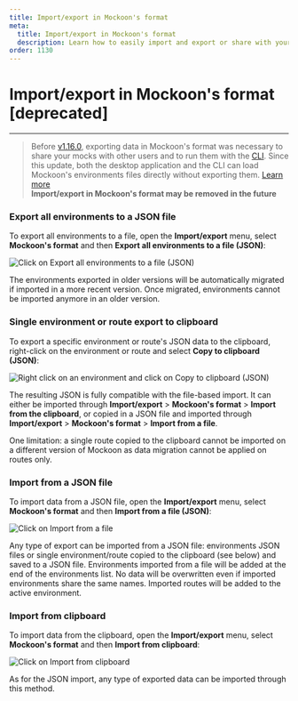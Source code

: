 ```yaml
---
title: Import/export in Mockoon's format
meta:
  title: Import/export in Mockoon's format
  description: Learn how to easily import and export or share with your team your mock API servers and routes using Mockoon own file format
order: 1130
---
```


# Import/export in Mockoon's format [deprecated]

---

> Before [v1.16.0](https://github.com/mockoon/mockoon/releases/tag/v1.16.0), exporting data in Mockoon's format was necessary to share your mocks with other users and to run them with the [CLI](/cli/). Since this update, both the desktop application and the CLI can load Mockoon's environments files directly without exporting them. [Learn more](docs:mockoon-data-files/sharing-mock-api-files)  
> **Import/export in Mockoon's format may be removed in the future**

### Export all environments to a JSON file

To export all environments to a file, open the **Import/export** menu, select **Mockoon's format** and then **Export all environments to a file (JSON)**:

![Click on Export all environments to a file (JSON)](/images/docs/v1.17.0/export-all.png)

The environments exported in older versions will be automatically migrated if imported in a more recent version. Once migrated, environments cannot be imported anymore in an older version.

### Single environment or route export to clipboard

To export a specific environment or route's JSON data to the clipboard, right-click on the environment or route and select **Copy to clipboard (JSON)**:

![Right click on an environment and click on Copy to clipboard (JSON)](/images/docs/v1.17.0/export-clipboard-env.png)

The resulting JSON is fully compatible with the file-based import. It can either be imported through **Import/export** > **Mockoon's format** > **Import from the clipboard**, or copied in a JSON file and imported through **Import/export** > **Mockoon's format** > **Import from a file**.

One limitation: a single route copied to the clipboard cannot be imported on a different version of Mockoon as data migration cannot be applied on routes only.

### Import from a JSON file

To import data from a JSON file, open the **Import/export** menu, select **Mockoon's format** and then **Import from a file (JSON)**:

![Click on Import from a file](/images/docs/v1.17.0/import-file.png)

Any type of export can be imported from a JSON file: environments JSON files or single environment/route copied to the clipboard (see below) and saved to a JSON file. Environments imported from a file will be added at the end of the environments list. No data will be overwritten even if imported environments share the same names. Imported routes will be added to the active environment.

### Import from clipboard

To import data from the clipboard, open the **Import/export** menu, select **Mockoon's format** and then **Import from clipboard**:

![Click on Import from clipboard](/images/docs/v1.17.0/import-clipboard.png)

As for the JSON import, any type of exported data can be imported through this method.
